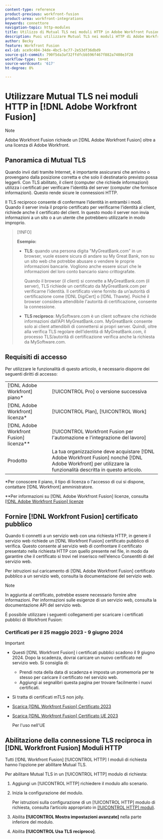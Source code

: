 ```yaml
---
content-type: reference
product-previous: workfront-fusion
product-area: workfront-integrations
keywords: connettore
navigation-topic: http-modules
title: Utilizzo di Mutual TLS nei moduli HTTP in Adobe Workfront Fusion
description: Puoi utilizzare Mutual TLS nei moduli HTTP di Adobe Workfront Fusion, consentendo a entrambi i lati della transazione di informazioni di verificare l’identità dell’altro.
author: Becky
feature: Workfront Fusion
exl-id: ace9c404-34de-4bc5-bc77-2e53df36dbd9
source-git-commit: 790f5da3af32ffdfcbb596f467f882a7408e3f28
workflow-type: tm+mt
source-wordcount: '617'
ht-degree: 0%

---
```


# Utilizzare Mutual TLS nei moduli HTTP in [!DNL Adobe Workfront Fusion]

>[!NOTE]
>
>Adobe Workfront Fusion richiede un [!DNL Adobe Workfront Fusion] oltre a una licenza di Adobe Workfront.

## Panoramica di Mutual TLS

Quando invii dati tramite Internet, è importante assicurarsi che arrivino o provengano dalla posizione corretta e che solo il destinatario previsto possa leggerli. Con TLS abilitato, il client (computer che richiede informazioni) utilizza i certificati per verificare l&#39;identità del server (computer che fornisce informazioni). Questo rende sicure le connessioni HTTP.

Il TLS reciproco consente di confermare l’identità in entrambi i modi. Quando il server invia il proprio certificato per verificarne l’identità al client, richiede anche il certificato del client. In questo modo il server non invia informazioni a un sito o a un utente che potrebbero utilizzarle in modo improprio.

>[!INFO]
>
>**Esempio:**
>
>* **TLS**: quando una persona digita &quot;MyGreatBank.com&quot; in un browser, vuole essere sicura di andare su My Great Bank, non su un sito web che potrebbe abusare o vendere le proprie informazioni bancarie. Vogliono anche essere sicuri che le informazioni del loro conto bancario siano crittografate.
   >
   >   Quando il browser (il client) si connette a MyGreatBank.com (il server), TLS richiede un certificato da MyGreatBank.com per verificarne l’identità. Il certificato viene fornito da un’autorità di certificazione come [!DNL DigiCert] o [!DNL Thawte]. Poiché il browser considera attendibile l&#39;autorità di certificazione, consente la connessione.
>
>* **TLS reciproco**: MySoftware.com è un client software che richiede informazioni dall’API MyGreatBank.com. MyGreatBank consente solo ai client attendibili di connettersi ai propri server. Quindi, oltre alla verifica TLS regolare dell’identità di MyGreatBank.com, il processo TLS/autorità di certificazione verifica anche la richiesta da MySoftware.com.


## Requisiti di accesso

Per utilizzare le funzionalità di questo articolo, è necessario disporre dei seguenti diritti di accesso:

<table style="table-layout:auto"> 
 <col> 
 <col> 
 <tbody> 
  <tr> 
   <td role="rowheader">[!DNL Adobe Workfront] piano*</td> 
   <td> <p>[!UICONTROL Pro] o versione successiva</p> </td> 
  </tr> 
  <tr data-mc-conditions=""> 
   <td role="rowheader">[!DNL Adobe Workfront] licenza*</td> 
   <td> <p>[!UICONTROL Plan], [!UICONTROL Work]</p> </td> 
  </tr> 
  <tr> 
   <td role="rowheader">[!DNL Adobe Workfront Fusion] licenza**</td> 
   <td> <p>[!UICONTROL Workfront Fusion per l'automazione e l'integrazione del lavoro] </p> </td> 
  </tr> 
  <tr> 
   <td role="rowheader">Prodotto</td> 
   <td>La tua organizzazione deve acquistare [!DNL Adobe Workfront Fusion] nonché [!DNL Adobe Workfront] per utilizzare la funzionalità descritta in questo articolo.</td> 
  </tr> 
 </tbody> 
</table>

&#42;Per conoscere il piano, il tipo di licenza o l&#39;accesso di cui si dispone, contattare [!DNL Workfront] amministratore.

&#42;&#42;Per informazioni su [!DNL Adobe Workfront Fusion] licenze, consulta [[!DNL Adobe Workfront Fusion] licenze](../../../workfront-fusion/get-started/license-automation-vs-integration.md)

## Fornire [!DNL Workfront Fusion] certificato pubblico


Quando ti connetti a un servizio web con una richiesta HTTP, in genere il servizio web richiede un [!DNL Workfront Fusion] certificato pubblico di verifica. Questo consente al servizio web di confrontare il certificato presentato nella richiesta HTTP con quello presente nel file, in modo da garantire che il certificato si trovi nel inserisco nell&#39;elenco Consentiti di del servizio web.

Per istruzioni sul caricamento di [!DNL Adobe Workfront Fusion] certificato pubblico a un servizio web, consulta la documentazione del servizio web.

>[!NOTE]
>
>In aggiunta al certificato, potrebbe essere necessario fornire altre informazioni. Per informazioni sulle esigenze di un servizio web, consulta la documentazione API del servizio web.

È possibile utilizzare i seguenti collegamenti per scaricare i certificati pubblici di Workfront Fusion:

### Certificati per il 25 maggio 2023 - 9 giugno 2024

>[!IMPORTANT]
>
>* Questi [!DNL Workfront Fusion] i certificati pubblici scadono il 9 giugno 2024. Dopo la scadenza, dovrai caricare un nuovo certificato nel servizio web. Si consiglia di:
   >
   >   * Prendi nota della data di scadenza e imposta un promemoria per te stesso per caricare il certificato nel servizio web.
   >   * Aggiungi ai segnalibri questa pagina per trovare facilmente i nuovi certificati.
>
>* Si tratta di certificati mTLS non jolly.


* [Scarica [!DNL Workfront Fusion] Certificato 2023](/help/quicksilver/workfront-fusion/apps-and-their-modules/http-modules/assets/fusion-prod-eu-mtls-certificate.pem)
* [Scarica [!DNL Workfront Fusion] Certificato UE 2023](/help/quicksilver/workfront-fusion/apps-and-their-modules/http-modules/assets/fusion-prod-eu-mtls-certificate.pem)

   Per l&#39;uso nell&#39;UE

<!--

### Certificates for November 14, 2022 - July 15, 2023

>[!IMPORTANT]
>
>* These [!DNL Workfront Fusion] public certificates expire on July 15, 2023.
>* These are wildcard mTLS certificates.

* [Download [!DNL Workfront Fusion] Certificate 2023](https://cdn.experience.workfront.com/Documentation/Workfront+Fusion+2.0+public+certificates/app_workfrontfusion_com-jul-15-2023+updated.cer)
* [Download [!DNL Workfront Fusion] EU Certificate 2023](https://cdn.experience.workfront.com/Documentation/Workfront+Fusion/app-eu_workfrontfusion_com-jul-15-2023.cer)

   For use in the EU 

   -->

## Abilitazione della connessione TLS reciproca in [!DNL Workfront Fusion] Moduli HTTP

Tutti [!DNL Workfront Fusion] [!UICONTROL HTTP] I moduli di richiesta hanno l’opzione per abilitare Mutual TLS.

Per abilitare Mutual TLS in un [!UICONTROL HTTP] modulo di richiesta:

1. Aggiungi un [!UICONTROL HTTP] richiedere il modulo allo scenario.
1. Inizia la configurazione del modulo.

   Per istruzioni sulla configurazione di un [!UICONTROL HTTP] modulo di richiesta, consulta l’articolo appropriato in [[!UICONTROL HTTP] moduli](../../../workfront-fusion/apps-and-their-modules/http-modules/http-modules-1.md).

1. Abilita **[!UICONTROL Mostra impostazioni avanzate]** nella parte inferiore del modulo.
1. Abilita **[!UICONTROL Usa TLS reciproco]**.
